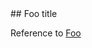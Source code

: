 [//]: # (title: WH-2849)

<anchor name="foo-anchor"/> 
## Foo title

Reference to <a href="WH-2849.md" anchor="foo-anchor">Foo</a>
